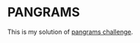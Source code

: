 # PANGRAMS

This is my solution of [pangrams challenge](https://www.codeeval.com/open_challenges/37/).
